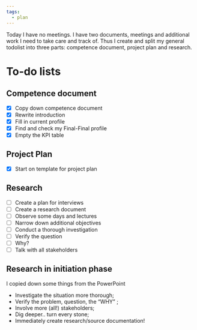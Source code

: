 ```yaml
---
tags:
  - plan
---
```

Today I have no meetings.
I have two documents, meetings and additional work I need to take care and track of. Thus I create and split my general todolist into three parts: competence document, project plan and research.

# To-do lists
## Competence document
- [x] Copy down competence document
- [x] Rewrite introduction
- [x] Fill in current profile
- [x] Find and check my Final-Final profile
- [x] Empty the KPI table
## Project Plan
- [x] Start on template for project plan
## Research
- [ ] Create a plan for interviews
- [ ] Create a research document
- [ ] Observe some days and lectures
- [ ] Narrow down additional objectives
- [ ] Conduct a thorough investigation
- [ ] Verify the question
- [ ] Why?
- [ ] Talk with all stakeholders

## Research in initiation phase
I copied down some things from the PowerPoint
- Investigate the situation more thorough;
- Verify the problem, question, the “WHY” ;
- Involve more (all!) stakeholders;
- Dig deeper.. turn every stone;
- Immediately create research/source documentation!